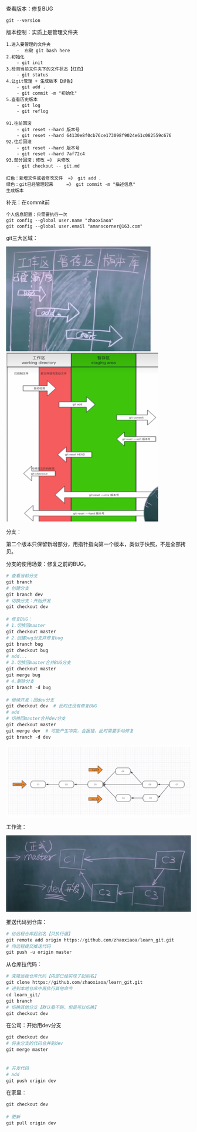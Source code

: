 查看版本：修复BUG

```
git --version
```

版本控制：实质上是管理文件夹

```
1.进入要管理的文件夹
	-  右键 git bash here
2.初始化
	- git init
3.检测当前文件夹下的文件状态【红色】
	- git status 
4.让git管理 + 生成版本【绿色】
	- git add .
	- git commit -m "初始化"
5.查看历史版本
	- git log
	- git reflog

91.往前回滚
	- git reset --hard 版本号
	- git reset --hard 64130e8f0cb76ce173098f9024e61c082559c676
92.往后回滚
	- git reset --hard 版本号
	- git reset --hard 7af72c4
93.部分回滚：修改 =》 未修改
	- git checkout -- git.md
	
红色：新增文件或者修改文件  =》 git add .
绿色：git已经管理起来     =》 git commit -m "描述信息"
生成版本
```

补充：在commit前

```
个人信息配置：只需要执行一次
git config --global user.name "zhaoxiaoa"
git config --global user.email "amanscorner@163.com"
```

git三大区域：

<img src="assets/image-20241217090903801.png" alt="image-20241217090903801" style="zoom:67%;" />



<img src="assets/image-20241217093250367.png" alt="image-20241217093250367" style="zoom:67%;" />



分支：

第二个版本只保留新增部分，用指针指向第一个版本，类似于快照，不是全部拷贝。

分支的使用场景：修复之前的BUG。

```python
# 查看当前分支
git branch
# 创建分支
git branch dev
# 切换分支：开始开发
git checkout dev

# 修复BUG：
# 1.切换回master
git checkout master
# 2.创建bug分支并修复bug
git branch bug
git checkout bug
# add...
# 3.切换回master合并BUG分支
git checkout master
git merge bug
# 4.删除分支
git branch -d bug

# 继续开发：回dev分支
git checkout dev  # 此时还没有修复BUG
# add
# 切换回master合并dev分支
git checkout master
git merge dev  # 可能产生冲突，会报错，此时需要手动修复
git branch -d dev
```

 ![image-20241217101757897](assets/image-20241217101757897.png)

工作流：

<img src="assets/image-20241217102427050.png" alt="image-20241217102427050" style="zoom:67%;" />



推送代码到仓库：

```python
# 给远程仓库起别名【只执行遍】
git remote add origin https://github.com/zhaoxiaoa/learn_git.git
# 向远程提交推送代码
git push -u origin master
```

从仓库拉代码：

```python
# 克隆远程仓库代码【内部已经实现了起别名】
git clone https://github.com/zhaoxiaoa/learn_git.git
# 进到本地仓库中再执行其他命令
cd learn_git/
git branch
# 切换其他分支【默认看不到，但是可以切换】
git checkout dev
```

在公司：开始用dev分支

```python 
git checkout dev
# 将主分支的代码合并到dev
git merge master


# 开发代码
# add
git push origin dev
```

在家里：

```python 
git checkout dev

# 更新
git pull origin dev
```
